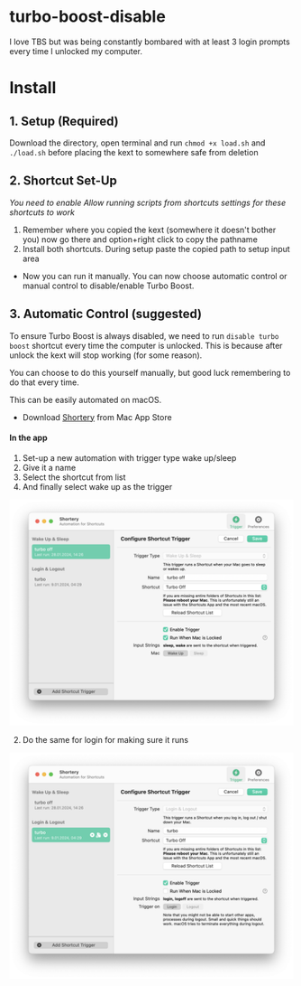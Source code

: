 # turbo-boost-disable

I love TBS but was being constantly bombared with at least 3 login prompts every time I unlocked my computer.
# Install
## 1. Setup (Required)

Download the directory, open terminal and run `chmod +x load.sh` and `./load.sh` before placing the kext to somewhere safe from deletion
## 2. Shortcut Set-Up
*You need to enable Allow running scripts from shortcuts settings for these shortcuts to work*
1. Remember where you copied the kext (somewhere it doesn't bother you) now go there and option+right click to copy the pathname
2. Install both shortcuts. During setup paste the copied path to setup input area 

* Now you can run it manually. You can now choose automatic control or manual control to disable/enable Turbo Boost.
## 3. Automatic Control (suggested)
To ensure Turbo Boost is always disabled, we need to run `disable turbo boost` shortcut every time the computer is unlocked.
This is because after unlock the kext will stop working (for some reason).

You can choose to do this yourself manually, but good luck remembering to do that every time.

This can be easily automated on macOS.
- Download [Shortery](https://apps.apple.com/tr/app/shortery/id1594183810?mt=12) from Mac App Store
#### In the app
1. Set-up a new automation with trigger type wake up/sleep
2. Give it a name
3. Select the shortcut from list
3. And finally select wake up as the trigger


![wake-sleep](images/wake-sleep-trigger.png)


2. Do the same for login for making sure it runs

![login](images/login-trigger.png)

